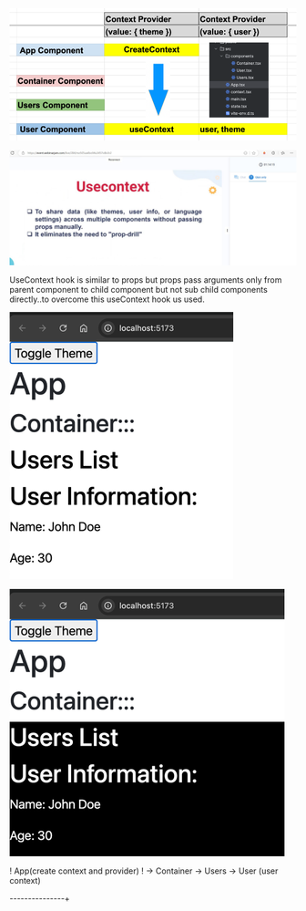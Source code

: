 
![img_4.png](img_4.png)

![img_1.png](img_1.png)

UseContext hook is similar to props but  props pass arguments only from parent component to child  component but not sub child components directly..to overcome this useContext hook us used.

![img_2.png](img_2.png)

![img_3.png](img_3.png)


! App(create context and provider) 
! -> Container -> Users -> User (user context)

---------------+